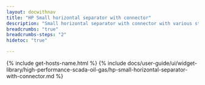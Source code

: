 ```yaml
---
layout: docwithnav
title: "HP Small horizontal separator with connector"
description: "Small horizontal separator with connector with various states."
breadcrumbs: "true"
breadcrumbs-steps: "2"
hidetoc: "true"

---
```

{% include get-hosts-name.html %}
{% include docs/user-guide/ui/widget-library/high-performance-scada-oil-gas/hp-small-horizontal-separator-with-connector.md %}
